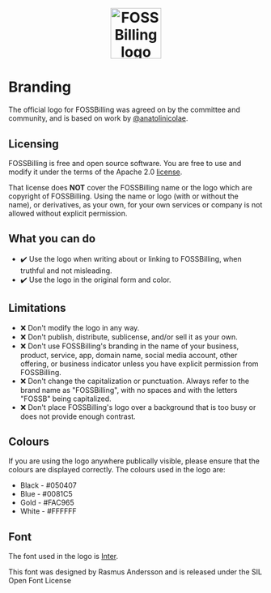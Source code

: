 <h1 align="center">
  <br>
<a href="https://fossbilling.org/">
    <picture>
      <source media="(prefers-color-scheme: dark)" srcset="https://fossbilling.org/img/wordmark-white.png">
      <img alt="FOSSBilling logo" src="https://fossbilling.org/img/wordmark-black.png" height="100">
    </picture>
  </a>
    <br>
</h1>

# Branding

The official logo for FOSSBilling was agreed on by the committee and community, and is based on work by [@anatolinicolae](https://github.com/anatolinicolae).

## Licensing

FOSSBilling is free and open source software. You are free to use and modify it under the terms of the Apache 2.0 [license](https://github.com/FOSSBilling/FOSSBilling/blob/main/LICENSE).

That license does **NOT** cover the FOSSBilling name or the logo which are copyright of FOSSBilling. Using the name or logo (with or without the name), or derivatives, as your own, for your own services or company is not allowed without explicit permission.

## What you can do

* :heavy_check_mark: Use the logo when writing about or linking to FOSSBilling, when truthful and not misleading.
* :heavy_check_mark: Use the logo in the original form and color.

## Limitations

* :x: Don't modify the logo in any way.
* :x: Don't publish, distribute, sublicense, and/or sell it as your own.
* :x: Don't use FOSSBilling's branding in the name of your business, product, service, app, domain name, social media account, other offering, or business indicator unless you have explicit permission from FOSSBilling.
* :x: Don't change the capitalization or punctuation. Always refer to the brand name as "FOSSBilling", with no spaces and with the letters "FOSSB" being capitalized.
* :x: Don't place FOSSBilling's logo over a background that is too busy or does not provide enough contrast.

## Colours

If you are using the logo anywhere publically visible, please ensure that the colours are displayed correctly. The colours used in the logo are:

* Black - #050407
* Blue - #0081C5
* Gold - #FAC965
* White - #FFFFFF

## Font

The font used in the logo is [Inter](https://github.com/rsms/inter). 

This font was designed by Rasmus Andersson and is released under the SIL Open Font License
